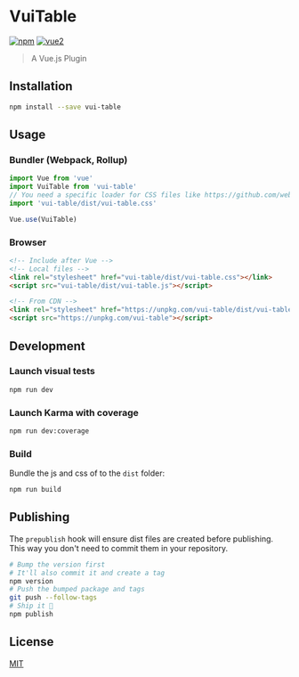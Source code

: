 # VuiTable

[![npm](https://img.shields.io/npm/v/vui-table.svg)](https://www.npmjs.com/package/vui-table) [![vue2](https://img.shields.io/badge/vue-2.x-brightgreen.svg)](https://vuejs.org/)

> A Vue.js Plugin

## Installation

```bash
npm install --save vui-table
```

## Usage

### Bundler (Webpack, Rollup)

```js
import Vue from 'vue'
import VuiTable from 'vui-table'
// You need a specific loader for CSS files like https://github.com/webpack/css-loader
import 'vui-table/dist/vui-table.css'

Vue.use(VuiTable)
```

### Browser

```html
<!-- Include after Vue -->
<!-- Local files -->
<link rel="stylesheet" href="vui-table/dist/vui-table.css"></link>
<script src="vui-table/dist/vui-table.js"></script>

<!-- From CDN -->
<link rel="stylesheet" href="https://unpkg.com/vui-table/dist/vui-table.css"></link>
<script src="https://unpkg.com/vui-table"></script>
```

## Development

### Launch visual tests

```bash
npm run dev
```

### Launch Karma with coverage

```bash
npm run dev:coverage
```

### Build

Bundle the js and css of to the `dist` folder:

```bash
npm run build
```


## Publishing

The `prepublish` hook will ensure dist files are created before publishing. This
way you don't need to commit them in your repository.

```bash
# Bump the version first
# It'll also commit it and create a tag
npm version
# Push the bumped package and tags
git push --follow-tags
# Ship it 🚀
npm publish
```

## License

[MIT](http://opensource.org/licenses/MIT)
